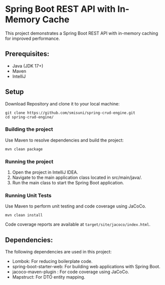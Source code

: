 # Spring Boot REST API with In-Memory Cache

This project demonstrates a Spring Boot REST API with in-memory caching for improved performance.

## Prerequisites:
- Java (JDK 17+)
- Maven
- IntelliJ

## Setup
Download Repository and clone it to your local machine:
```shell
git clone https://github.com/smisuni/spring-crud-engine.git
cd spring-crud-engine/
```

### Building the project

Use Maven to resolve dependencies and build the project:
```shell
mvn clean package
```
### Running the project

1. Open the project in IntelliJ IDEA.
2. Navigate to the main application class located in src/main/java/.
3. Run the main class to start the Spring Boot application.

### Running Unit Tests
Use Maven to perform unit testing and code coverage using JaCoCo.
```shell
mvn clean install
```
Code coverage reports are available at `target/site/jacoco/index.html`.

## Dependencies: 
The following dependencies are used in this project:
- Lombok: For reducing boilerplate code.
- spring-boot-starter-web: For building web applications with Spring Boot.
- jacoco-maven-plugin : For code coverage using JaCoCo.
- Mapstruct: For DTO entity mapping.